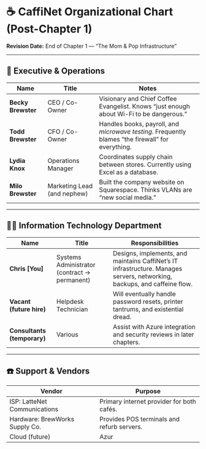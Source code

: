 # ☕ CaffiNet Organizational Chart (Post-Chapter 1)

**Revision Date:** End of Chapter 1 — “The Mom & Pop Infrastructure”

---

## 🏢 Executive & Operations

| Name | Title | Notes |
|------|--------|-------|
| **Becky Brewster** | CEO / Co-Owner | Visionary and Chief Coffee Evangelist. Knows “just enough about Wi-Fi to be dangerous.” |
| **Todd Brewster** | CFO / Co-Owner | Handles books, payroll, and *microwave testing*. Frequently blames “the firewall” for everything. |
| **Lydia Knox** | Operations Manager | Coordinates supply chain between stores. Currently using Excel as a database. |
| **Milo Brewster** | Marketing Lead (and nephew) | Built the company website on Squarespace. Thinks VLANs are “new social media.” |

---

## 🧑‍💻 Information Technology Department

| Name | Title | Responsibilities |
|------|--------|------------------|
| **Chris [You]** | Systems Administrator (contract → permanent) | Designs, implements, and maintains CaffiNet’s IT infrastructure. Manages servers, networking, backups, and caffeine flow. |
| **Vacant (future hire)** | Helpdesk Technician | Will eventually handle password resets, printer tantrums, and existential dread. |
| **Consultants (temporary)** | Various | Assist with Azure integration and security reviews in later chapters. |

---

## ☎️ Support & Vendors

| Vendor | Purpose |
|---------|----------|
| ISP: LatteNet Communications | Primary internet provider for both cafés. |
| Hardware: BrewWorks Supply Co. | Provides POS terminals and refurb servers. |
| Cloud (future) | Azur
